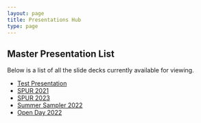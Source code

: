 ```yaml
---
layout: page
title: Presentations Hub
type: page
---
```


<section class="container">
  <h2>Master Presentation List</h2>
  <p>
      Below is a list of all the slide decks currently available for viewing.
  </p>
  <p></p>
  <ul>
    <li>
      <a href="/reveal/test.html" target="_blank">Test Presentation</a>
    </li>
    <li>
      <a href="/reveal/spur-2021.html" target="_blank">SPUR 2021</a>
    </li>
    <li>
      <a href="/reveal/spur-2023.html" target="_blank">SPUR 2023</a> 
    </li>
    <li>
      <a href="/reveal/summer-2022.html" target="_blank">Summer Sampler 2022</a>
    </li>
    <li>
      <a href="/reveal/open-day.html" target="_blank">Open Day 2022</a>
    </li>
  </ul>

</section>